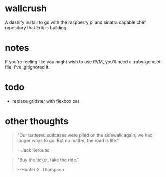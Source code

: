 # wallcrush

A dashify install to go with the raspberry pi and sinatra capable chef
repository that Erik is building.


# notes

If you're feeling like you might wish to use RVM, you'll need a .ruby-gemset
file. I've .gitignored it.

# todo

* replace gridster with flexbox css

# other thoughts

> "Our battered suitcases were piled on the sidewalk again; we had longer
> ways to go. But no matter, the road is life."
>
> --Jack Kerouac

> "Buy the ticket, take the ride."
>
>  --Hunter S. Thompson
